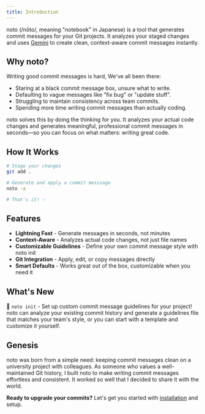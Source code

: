 ```yaml
---
title: Introduction
---
```


noto (/nōto/, meaning "notebook" in Japanese) is a tool that generates commit messages for your Git projects. It analyzes your staged changes and uses [Gemini](https://gemini.google/about/) to create clean, context-aware commit messages instantly.

## Why noto?

Writing good commit messages is hard, We've all been there:

- Staring at a black commit message box, unsure what to write.
- Defaulting to vague messages like "fix bug" or "update stuff".
- Struggling to maintain consistency across team commits.
- Spending more time writing commit messages than actually coding.

noto solves this by doing the thinking for you. It analyzes your actual code changes and generates meaningful, professional commit messages in seconds—so you can focus on what matters: writing great code.

## How It Works

```bash
# Stage your changes
git add .

# Generate and apply a commit messsage
noto -a

# That's it! ✨
```

## Features

- **Lightning Fast** - Generate messages in seconds, not minutes
- **Context-Aware** - Analyzes actual code changes, not just file names
- **Customizable Guidelines** - Define your own commit message style with noto init
- **Git Integration** - Apply, edit, or copy messages directly
- **Smart Defaults** - Works great out of the box, customizable when you need it

## What's New

🎉 `noto init` - Set up custom commit message guidelines for your project! noto can analyze your existing commit history and generate a guidelines file that matches your team's style, or you can start with a template and customize it yourself.

## Genesis

noto was born from a simple need: keeping commit messages clean on a university project with colleagues. As someone who values a well-maintained Git history, I built noto to make writing commit messages effortless and consistent. It worked so well that I decided to share it with the world.

**Ready to upgrade your commits?** Let's get you started with [installation](/docs/installation) and setup.

